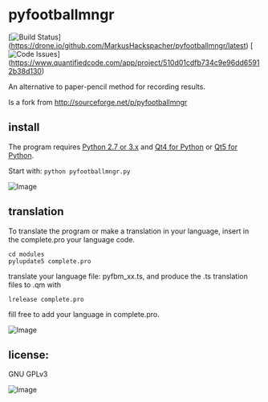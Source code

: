 pyfootballmngr
==============

[![Build Status](https://drone.io/github.com/MarkusHackspacher/pyfootballmngr/status.png)]
(https://drone.io/github.com/MarkusHackspacher/pyfootballmngr/latest)
[![Code Issues](https://www.quantifiedcode.com/api/v1/project/510d01cdfb734c9e96dd65912b38d130/badge.svg)]
(https://www.quantifiedcode.com/app/project/510d01cdfb734c9e96dd65912b38d130)

An alternative to paper-pencil method for recording results.

Is a fork from http://sourceforge.net/p/pyfootballmngr

install
-------

The program requires [Python 2.7 or 3.x](http://www.python.org/download/) 
and [Qt4 for Python](http://www.riverbankcomputing.com/software/pyqt/download)
or [Qt5 for Python](http://www.riverbankcomputing.com/software/pyqt/download5).

Start with:
```python pyfootballmngr.py```

![Image](misc/pyfootballmngr_en.png "pyfootballmngr screenshot.")

translation
-----------

To translate the program or make a translation in your language,
insert in the complete.pro your language code.

```
cd modules
pylupdate5 complete.pro
```

translate your language file: pyfbm_xx.ts, and produce the .ts translation files to .qm with

```
lrelease complete.pro
```

fill free to add your language in complete.pro.

![Image](misc/pyfbm_updatematch_en.png "pyfootballmngr updatematch screenshot.")

license: 
--------

GNU GPLv3

![Image](misc/pyfootballmngr.png "pyfootballmngr Qt4 screenshot.")

